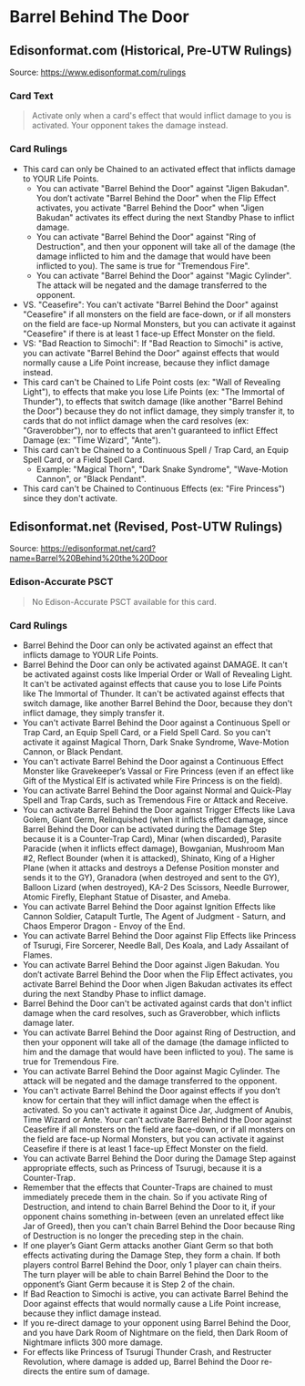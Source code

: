 # Barrel Behind The Door

## Edisonformat.com (Historical, Pre-UTW Rulings)

Source: https://www.edisonformat.com/rulings

### Card Text

> Activate only when a card's effect that would inflict damage to you is activated. Your opponent takes the damage instead.

### Card Rulings

*   This card can only be Chained to an activated effect that inflicts damage to YOUR Life Points.
    *   You can activate "Barrel Behind the Door" against "Jigen Bakudan". You don’t activate "Barrel Behind the Door" when the Flip Effect activates, you activate "Barrel Behind the Door" when "Jigen Bakudan" activates its effect during the next Standby Phase to inflict damage.
    *   You can activate "Barrel Behind the Door" against "Ring of Destruction", and then your opponent will take all of the damage (the damage inflicted to him and the damage that would have been inflicted to you). The same is true for "Tremendous Fire".
    *   You can activate "Barrel Behind the Door" against "Magic Cylinder". The attack will be negated and the damage transferred to the opponent.
*   VS. "Ceasefire": You can't activate "Barrel Behind the Door" against "Ceasefire" if all monsters on the field are face-down, or if all monsters on the field are face-up Normal Monsters, but you can activate it against "Ceasefire" if there is at least 1 face-up Effect Monster on the field.
*   VS: "Bad Reaction to Simochi": If "Bad Reaction to Simochi" is active, you can activate "Barrel Behind the Door" against effects that would normally cause a Life Point increase, because they inflict damage instead.
*   This card can't be Chained to Life Point costs (ex: "Wall of Revealing Light"), to effects that make you lose Life Points (ex: "The Immortal of Thunder"), to effects that switch damage (like another "Barrel Behind the Door") because they do not inflict damage, they simply transfer it, to cards that do not inflict damage when the card resolves (ex: "Graverobber"), nor to effects that aren't guaranteed to inflict Effect Damage (ex: "Time Wizard", "Ante").
*   This card can't be Chained to a Continuous Spell / Trap Card, an Equip Spell Card, or a Field Spell Card.
    *   Example: "Magical Thorn", "Dark Snake Syndrome", "Wave-Motion Cannon", or "Black Pendant".
*   This card can't be Chained to Continuous Effects (ex: "Fire Princess") since they don't activate.

## Edisonformat.net (Revised, Post-UTW Rulings)

Source: https://edisonformat.net/card?name=Barrel%20Behind%20the%20Door

### Edison-Accurate PSCT

> No Edison-Accurate PSCT available for this card.

### Card Rulings

*   Barrel Behind the Door can only be activated against an effect that inflicts damage to YOUR Life Points.
*   Barrel Behind the Door can only be activated against DAMAGE. It can't be activated against costs like Imperial Order or Wall of Revealing Light. It can't be activated against effects that cause you to lose Life Points like The Immortal of Thunder. It can't be activated against effects that switch damage, like another Barrel Behind the Door, because they don't inflict damage, they simply transfer it.
*   You can't activate Barrel Behind the Door against a Continuous Spell or Trap Card, an Equip Spell Card, or a Field Spell Card. So you can't activate it against Magical Thorn, Dark Snake Syndrome, Wave-Motion Cannon, or Black Pendant.
*   You can't activate Barrel Behind the Door against a Continuous Effect Monster like Gravekeeper’s Vassal or Fire Princess (even if an effect like Gift of the Mystical Elf is activated while Fire Princess is on the field).
*   You can activate Barrel Behind the Door against Normal and Quick-Play Spell and Trap Cards, such as Tremendous Fire or Attack and Receive.
*   You can activate Barrel Behind the Door against Trigger Effects like Lava Golem, Giant Germ, Relinquished (when it inflicts effect damage, since Barrel Behind the Door can be activated during the Damage Step because it is a Counter-Trap Card), Minar (when discarded), Parasite Paracide (when it inflicts effect damage), Bowganian, Mushroom Man #2, Reflect Bounder (when it is attacked), Shinato, King of a Higher Plane (when it attacks and destroys a Defense Position monster and sends it to the GY), Granadora (when destroyed and sent to the GY), Balloon Lizard (when destroyed), KA-2 Des Scissors, Needle Burrower, Atomic Firefly, Elephant Statue of Disaster, and Ameba.
*   You can activate Barrel Behind the Door against Ignition Effects like Cannon Soldier, Catapult Turtle, The Agent of Judgment - Saturn, and Chaos Emperor Dragon - Envoy of the End.
*   You can activate Barrel Behind the Door against Flip Effects like Princess of Tsurugi, Fire Sorcerer, Needle Ball, Des Koala, and Lady Assailant of Flames.
*   You can activate Barrel Behind the Door against Jigen Bakudan. You don’t activate Barrel Behind the Door when the Flip Effect activates, you activate Barrel Behind the Door when Jigen Bakudan activates its effect during the next Standby Phase to inflict damage.
*   Barrel Behind the Door can't be activated against cards that don't inflict damage when the card resolves, such as Graverobber, which inflicts damage later.
*   You can activate Barrel Behind the Door against Ring of Destruction, and then your opponent will take all of the damage (the damage inflicted to him and the damage that would have been inflicted to you). The same is true for Tremendous Fire.
*   You can activate Barrel Behind the Door against Magic Cylinder. The attack will be negated and the damage transferred to the opponent.
*   You can't activate Barrel Behind the Door against effects if you don’t know for certain that they will inflict damage when the effect is activated. So you can't activate it against Dice Jar, Judgment of Anubis, Time Wizard or Ante. Your can't activate Barrel Behind the Door against Ceasefire if all monsters on the field are face-down, or if all monsters on the field are face-up Normal Monsters, but you can activate it against Ceasefire if there is at least 1 face-up Effect Monster on the field.
*   You can activate Barrel Behind the Door during the Damage Step against appropriate effects, such as Princess of Tsurugi, because it is a Counter-Trap.
*   Remember that the effects that Counter-Traps are chained to must immediately precede them in the chain. So if you activate Ring of Destruction, and intend to chain Barrel Behind the Door to it, if your opponent chains something in-between (even an unrelated effect like Jar of Greed), then you can't chain Barrel Behind the Door because Ring of Destruction is no longer the preceding step in the chain.
*   If one player’s Giant Germ attacks another Giant Germ so that both effects activating during the Damage Step, they form a chain. If both players control Barrel Behind the Door, only 1 player can chain theirs. The turn player will be able to chain Barrel Behind the Door to the opponent’s Giant Germ because it is Step 2 of the chain.
*   If Bad Reaction to Simochi is active, you can activate Barrel Behind the Door against effects that would normally cause a Life Point increase, because they inflict damage instead.
*   If you re-direct damage to your opponent using Barrel Behind the Door, and you have Dark Room of Nightmare on the field, then Dark Room of Nightmare inflicts 300 more damage.
*   For effects like Princess of Tsurugi Thunder Crash, and Restructer Revolution, where damage is added up, Barrel Behind the Door re-directs the entire sum of damage.
            